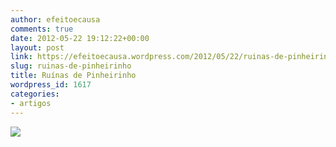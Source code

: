 ```yaml
---
author: efeitoecausa
comments: true
date: 2012-05-22 19:12:22+00:00
layout: post
link: https://efeitoecausa.wordpress.com/2012/05/22/ruinas-de-pinheirinho/
slug: ruinas-de-pinheirinho
title: Ruínas de Pinheirinho
wordpress_id: 1617
categories:
- artigos
---
```


[![](http://efeitoecausa.files.wordpress.com/2012/05/pinheirinho.jpg)](http://efeitoecausa.files.wordpress.com/2012/05/pinheirinho.jpg)
